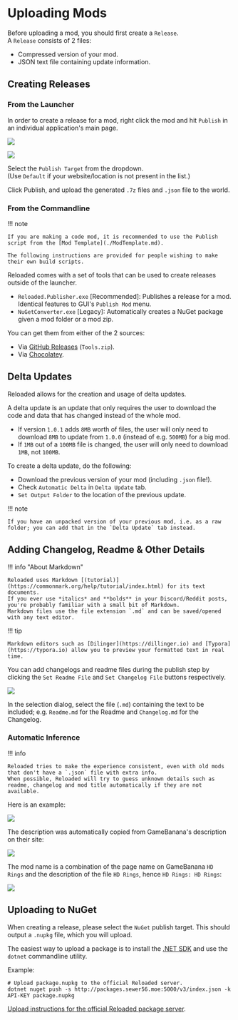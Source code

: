 # Uploading Mods

Before uploading a mod, you should first create a `Release`.  
A `Release` consists of 2 files:  
- Compressed version of your mod.  
- JSON text file containing update information.  

## Creating Releases

### From the Launcher

In order to create a release for a mod, right click the mod and hit `Publish` in an individual application's main page.  

![](./Images/Publish-GUI-1.png)  

![](./Images/Publish-GUI-2.png)  

Select the `Publish Target` from the dropdown.  
(Use `Default` if your website/location is not present in the list.)

Click Publish, and upload the generated `.7z` files and `.json` file to the world.  

### From the Commandline

!!! note

    If you are making a code mod, it is recommended to use the Publish script from the [Mod Template](./ModTemplate.md).  

    The following instructions are provided for people wishing to make their own build scripts.  

Reloaded comes with a set of tools that can be used to create releases outside of the launcher.  

- `Reloaded.Publisher.exe` [Recommended]: Publishes a release for a mod. Identical features to GUI's `Publish Mod` menu.  
- `NuGetConverter.exe` [Legacy]: Automatically creates a NuGet package given a mod folder or a mod zip.  

You can get them from either of the 2 sources:  

- Via [GitHub Releases](https://github.com/Reloaded-Project/Reloaded-II/releases) (`Tools.zip`).  
- Via [Chocolatey](https://chocolatey.org/packages/reloaded-ii-tools).  

## Delta Updates

Reloaded allows for the creation and usage of delta updates.  

A delta update is an update that only requires the user to download the code and data that has changed instead of the whole mod.  

- If version `1.0.1` adds `8MB` worth of files, the user will only need to download `8MB` to update from `1.0.0` (instead of e.g. `500MB`) for a big mod.  
- If `1MB` out of a `100MB` file is changed, the user will only need to download `1MB`, not `100MB`.  

To create a delta update, do the following:  
- Download the previous version of your mod (including `.json` file!).  
- Check `Automatic Delta` in `Delta Update` tab.  
- `Set Output Folder` to the location of the previous update.  

!!! note

    If you have an unpacked version of your previous mod, i.e. as a raw folder; you can add that in the `Delta Update` tab instead.  

## Adding Changelog, Readme & Other Details

!!! info "About Markdown"

    Reloaded uses Markdown [(tutorial)](https://commonmark.org/help/tutorial/index.html) for its text documents.  
    If you ever use *italics* and **bolds** in your Discord/Reddit posts, you're probably familiar with a small bit of Markdown.  
    Markdown files use the file extension `.md` and can be saved/opened with any text editor.  

!!! tip

    Markdown editors such as [Dilinger](https://dillinger.io) and [Typora](https://typora.io) allow you to preview your formatted text in real time.  

You can add changelogs and readme files during the publish step by clicking the `Set Readme File` and `Set Changelog File` buttons respectively.  

![](./Images/PublishChangelog.png)  

In the selection dialog, select the file (`.md`) containing the text to be included; e.g. `Readme.md` for the Readme and `Changelog.md` for the Changelog.  

### Automatic Inference

!!! info

    Reloaded tries to make the experience consistent, even with old mods that don't have a `.json` file with extra info.  
    When possible, Reloaded will try to guess unknown details such as readme, changelog and mod title automatically if they are not available.  
    
Here is an example:  

![](./Images/DownloadPackages-IncompleteMetadata-1.png)

The description was automatically copied from GameBanana's description on their site:  

![](./Images/DownloadPackages-IncompleteMetadata-3.png)

The mod name is a combination of the page name on GameBanana `HD Rings` and the description of the file `HD Rings`, hence `HD Rings: HD Rings`:  

![](./Images/DownloadPackages-IncompleteMetadata-2.png)

## Uploading to NuGet

When creating a release, please select the `NuGet` publish target. This should output a `.nupkg` file, which you will upload.  

The easiest way to upload a package is to install the [.NET SDK](https://dotnet.microsoft.com/download/dotnet/thank-you/sdk-5.0.101-windows-x64-installer) and use the `dotnet` commandline utility. 

Example:  
```
# Upload package.nupkg to the official Reloaded server.
dotnet nuget push -s http://packages.sewer56.moe:5000/v3/index.json -k API-KEY package.nupkg
```

[Upload instructions for the official Reloaded package server](http://packages.sewer56.moe:5000/upload).  